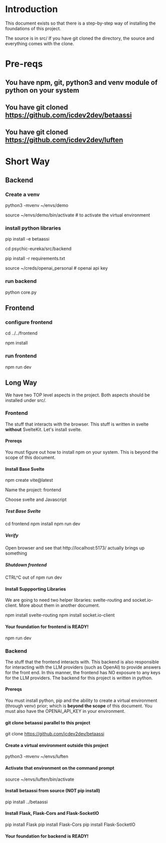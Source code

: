 # Introduction

This document exists so that there is a step-by-step way of installing the foundations of this project. 

The source is in src/
If you have git cloned the directory, the source and everything comes with the clone.

# Pre-reqs 

## You have npm, git, python3 and venv module of python on your system

## You have git cloned https://github.com/icdev2dev/betaassi
## You have git cloned https://github.com/icdev2dev/luften



# Short Way

## Backend

### Create a venv
python3 -mvenv ~/envs/demo

source ~/envs/demo/bin/activate     # to activate the virtual environment

### install python libraries

pip install -e betaassi

cd psychic-eureka/src/backend

pip install -r requirements.txt

source ~/creds/openai_personal   # openai api key

### run backend
python core.py

## Frontend 

### configure frontend
cd ../../frontend

npm install

### run frontend
npm run dev











## Long Way

We have two TOP level aspects in the project. Both aspects should be installed under src/.

### Frontend 
The stuff that interacts with the browser. This stuff is written in svelte **without** SvelteKit. Let's install svelte. 

#### Prereqs
You must figure out how to install npm on your system. This is beyond the scope of this document.

#### Install Base Svelte
npm create vite@latest

Name the project: frontend

Choose svelte
  and Javascript

##### Test Base Svelte

cd frontend
npm install
npm run dev

##### Verify
Open browser and see that http://localhost:5173/ actually brings up something

##### Shutdown frontend
CTRL^C out of npm run dev

#### Install Suppporting Libraries
We are going to need two helper libraries: svelte-routing and socket.io-client. More about them in another document.

npm install svelte-routing 
npm install socket.io-client

#### Your foundation for frontend is READY!

npm run dev



### Backend 
The stuff that the frontend interacts with. This backend is also responsible for interacting with the LLM providers (such as OpenAI) to provide answers for the front end. In this manner, the frontend has NO exposure to any keys for the LLM providers. The backend for this project is written in python. 

#### Prereqs
You must install python, pip and the ability to create a virtual environment (through venv) prior; which is **beyond the scope** of this document. You must also have the OPENAI_API_KEY in your environment.


#### git clone betaassi parallel to this project
git clone https://github.com/icdev2dev/betaassi

#### Create a virtual environment outside this project
python3 -mvenv ~/envs/luften

#### Activate that environment on the command prompt
source ~/envs/luften/bin/activate

#### Install betaassi from source (NOT pip install)
pip install ../betaassi


#### Install Flask, Flask-Cors and Flask-SocketIO
pip install Flask
pip install Flask-Cors
pip install Flask-SocketIO

#### 
#### Your foundation for backend is READY!




